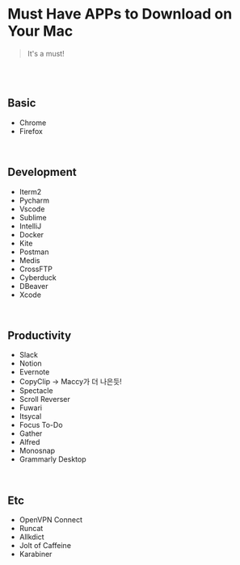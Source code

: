 # Must Have APPs to Download on Your Mac

> It's a must!

<br>
<br>

## Basic

- Chrome
- Firefox

<br>

## Development

- Iterm2
- Pycharm
- Vscode
- Sublime
- IntelliJ
- Docker
- Kite
- Postman
- Medis
- CrossFTP
- Cyberduck
- DBeaver
- Xcode

<br>

## Productivity

- Slack
- Notion
- Evernote
- CopyClip -> Maccy가 더 나은듯!
- Spectacle
- Scroll Reverser
- Fuwari
- Itsycal
- Focus To-Do
- Gather
- Alfred
- Monosnap
- Grammarly Desktop
  
<br>

## Etc

- OpenVPN Connect
- Runcat
- Allkdict
- Jolt of Caffeine
- Karabiner
